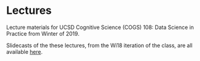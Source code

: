 # Lectures

Lecture materials for UCSD Cognitive Science (COGS) 108: Data Science in Practice from Winter of 2019.

Slidecasts of the these lectures, from the Wi18 iteration of the class, are all available [here](https://podcast.ucsd.edu/podcasts/default.aspx?PodcastId=5557).
